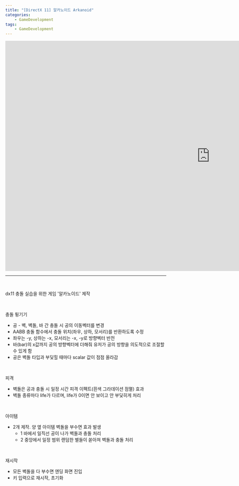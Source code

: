 ```yaml
---
title: "[DirectX 11] 알카노이드 Arkanoid"
categories:
    - GameDevelopment
tags:
    - GameDevelopment
---
```


<iframe width="1280" height="720" src="https://www.youtube.com/embed/Qx3bwhJ2-tM" title="YouTube video player" frameborder="0" allow="accelerometer; autoplay; clipboard-write; encrypted-media; gyroscope; picture-in-picture" allowfullscreen></iframe>

---

<br>

dx11 충돌 실습을 위한 게임 '알카노이드' 제작

<br>

충돌 튕기기
- 공 - 벽, 벽돌, 바 간 충돌 시 공의 이동벡터를 변경
- AABB 충돌 함수에서 충돌 위치(좌우, 상하, 모서리)를 반환하도록 수정
- 좌우는 -y, 상하는 -x, 모서리는 -x, -y로 방향벡터 반전
- 바(bar)의 x값까지 공의 방향벡터에 더해줘 유저가 공의 방향을 의도적으로 조절할 수 있게 함
- 공은 벽돌 타입과 부딫힐 때마다 scalar 값이 점점 올라감

<br>

피격
- 벽돌은 공과 충돌 시 일정 시간 피격 이펙트(흰색 그라데이션 점멸) 효과
- 벽돌 종류마다 life가 다르며, life가 0이면 안 보이고 안 부딫히게 처리

<br>

아이템
- 2개 제작. 양 옆 아이템 벽돌을 부수면 효과 발생
    - 1 바에서 일직선 공이 나가 벽돌과 충돌 처리
    - 2 중앙에서 일정 범위 랜덤한 별들이 쏟아져 벽돌과 충돌 처리

<br>

재시작
- 모든 벽돌을 다 부수면 엔딩 화면 진입
- 키 입력으로 재시작, 초기화
